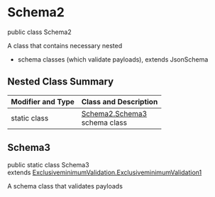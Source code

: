 # Schema2
public class Schema2

A class that contains necessary nested
- schema classes (which validate payloads), extends JsonSchema

## Nested Class Summary
| Modifier and Type | Class and Description |
| ----------------- | ---------------------- |
| static class | [Schema2.Schema3](#schema3)<br> schema class |

## Schema3
public static class Schema3<br>
extends [ExclusiveminimumValidation.ExclusiveminimumValidation1](../../../../../../../../components/schemas/ExclusiveminimumValidation.md#exclusiveminimumvalidation1)

A schema class that validates payloads
